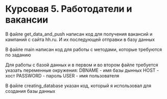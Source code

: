 # Курсовая 5. Работодатели и вакансии
В файле get_data_and_push написан код для получения вакансий и кампаний с сайта hh.ru. 
И их последующей отправки в базу данных

В файле main написан код для работы с методами, которые требуются по заданию

Для работы с базой данных и в первом и во втором файле требуется указать переменные окружения:
DBNAME - имя базы дынных
HOST - хост
PASSWORD - пароль
USER - имя пользователя

В файле creating_database указан код, который я использовал для создания базы данных
